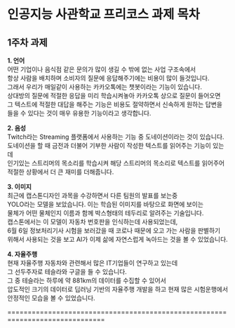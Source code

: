 # 인공지능 사관학교 프리코스 과제 목차

## 1주차 과제

**1. 언어**  
   어떤 기업이나 음식점 같은 문의가 많이 생길 수 밖에 없는 사업 구조속에서  
   항상 사람을 배치하며 소비자의 질문에 응답해주기에는 비용이 많이 들것입니다.  
   그래서 우리가 매일같이 사용하는 카카오톡에는 챗봇이라는 기능이 있습니다.  
   상대방의 질문에 적절한 응답을 미리 학습시켜놓아 카카오톡 상으로 질문이 들어오면  
   그 텍스트에 적절한 대답을 해주는 기능은 비용도 절약하면서 신속하게 원하는 답변을  
   들을 수 있다는 것이 매우 유용한 기능이라고 생각합니다.  
 
  
**2. 음성**  
  Twitch라는 Streaming 플랫폼에서 사용하는 기능 중 도네이션이라는 것이 있습니다.  
  도네이션을 할 때 금전과 더불어 기부한 사람이 작성한 텍스트를 읽어주는 기능이 있는데  
  인기있는 스트리머의 목소리를 학습시켜 해당 스트리머의 목소리로 텍스트를 읽어주어  
  적절한 상황에서 더 큰 재미를 더해줍니다.  
  
  
**3. 이미지**  
  최근에 캡스톤디자인 과목을 수강하면서 다른 팀원의 발표를 보는중  
  YOLO라는 모델을 보았습니다. 이는 학습된 이미지를 바탕으로 화면에 보이는  
  물체가 어떤 물체인지 이름과 함께 박스형태의 테두리로 알려주는 기술입니다.  
  캡스톤에서는 이 모델이 자동차 번호판을 인식하는데 사용되었는데,  
  6월 6일 정보처리기사 시험을 보러갔을 때 코로나 때문에 오고 가는 사람을 판별하기  
  위해서 사용되는 것을 보고 AI가 이제 삶에 자연스럽게 녹아드는 것을 볼 수 있었습니다.  


**4. 자율주행**  
  현재 자율주행 자동차와 관련해서 많은 IT기업들이 연구하고 있는데  
  그 선두주자로 테슬라와 구글을 들 수 있습니다.  
  그 중 테슬라는 하루에 약 881km의 데이터를 수집할 수 있어서  
  압도적인 크기의 데이터로 딥러닝 기반의 자율주행 개발을 하고 현재 많은 시험운행에서  
  안정적인 모습을 볼 수 있었습니다.  


==============================================================================
